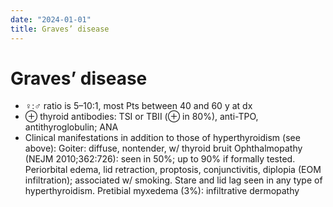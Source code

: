 ```yaml
---
date: "2024-01-01"
title: Graves’ disease
---
```


# Graves’ disease


* ♀:♂ ratio is 5–10:1, most Pts between 40 and 60 y at dx
* ⊕ thyroid antibodies: TSI or TBII (⊕ in 80%), anti-TPO, antithyroglobulin; ANA
* Clinical manifestations in addition to those of hyperthyroidism (see above):
Goiter: diffuse, nontender, w/ thyroid bruit
Ophthalmopathy (NEJM 2010;362:726): seen in 50%; up to 90% if formally tested. Periorbital edema, lid retraction, proptosis, conjunctivitis, diplopia (EOM infiltration); associated w/ smoking. Stare and lid lag seen in any type of hyperthyroidism.
Pretibial myxedema (3%): infiltrative dermopathy
